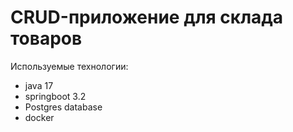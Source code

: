 # CRUD-приложение для склада товаров

Используемые технологии:
 - java 17
 - springboot 3.2
 - Postgres database
 - docker


